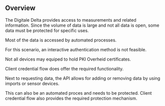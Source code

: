## Overview

The Digitale Delta provides access to measurements and related information.
Since the volume of data is large and not all data is open, some data must be protected for specific uses. 

Most of the data is accessed by automated processes. 

For this scenario, an interactive authentication method is not feasible.

Not all devices may equiped to hold PKI Overheid certificates.

Client credential flow does offer the required functionality.

Next to requesting data, the API allows for adding or removing data by using imports or sensor devices. 

This can also be an automated proces and needs to be protected.
Client credential flow also provides the required protection mechanism.
